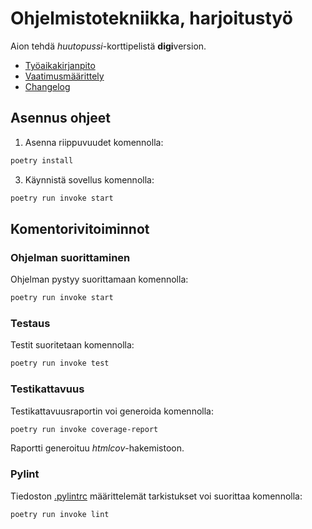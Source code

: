 # Ohjelmistotekniikka, harjoitustyö
Aion tehdä _huutopussi_-korttipelistä **digi**version.

- [Työaikakirjanpito](/dokumentaatio/tuntikirjanpito.md)
- [Vaatimusmäärittely](/dokumentaatio/vaatimusmaarittely.md)
- [Changelog](/dokumentaatio/changelog.md)

## Asennus ohjeet

1. Asenna riippuvuudet komennolla:

```bash
poetry install
```

3. Käynnistä sovellus komennolla:

```bash
poetry run invoke start
```

## Komentorivitoiminnot

### Ohjelman suorittaminen

Ohjelman pystyy suorittamaan komennolla:

```bash
poetry run invoke start
```

### Testaus

Testit suoritetaan komennolla:

```bash
poetry run invoke test
```

### Testikattavuus

Testikattavuusraportin voi generoida komennolla:

```bash
poetry run invoke coverage-report
```

Raportti generoituu _htmlcov_-hakemistoon.

### Pylint

Tiedoston [.pylintrc](./.pylintrc) määrittelemät tarkistukset voi suorittaa komennolla:

```bash
poetry run invoke lint
```
